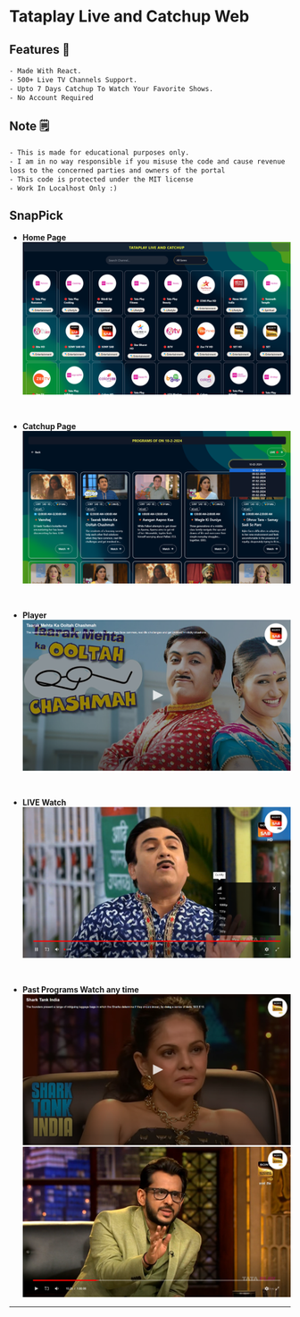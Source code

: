 # Tataplay Live and Catchup Web

## Features 🔶 
    - Made With React.
    - 500+ Live TV Channels Support.
    - Upto 7 Days Catchup To Watch Your Favorite Shows.
    - No Account Required

## Note 🗒️
    - This is made for educational purposes only.
    - I am in no way responsible if you misuse the code and cause revenue loss to the concerned parties and owners of the portal 
    - This code is protected under the MIT license
    - Work In Localhost Only :)

## SnapPick

- **Home Page**
    ![home](/assets/Home.png)
<br>

- **Catchup Page**
    ![catchup](/assets/Catchup.png)
<br>

- **Player**
    ![Player](/assets/Player.png)
<br>

- **LIVE Watch**
    ![LIVE](/assets/Live.png)
<br>

- **Past Programs Watch any time**
    ![Shark Tank](/assets/PastPrograms.png)
    ![Shark Tank](/assets/SharkTank.png)
<hr>


